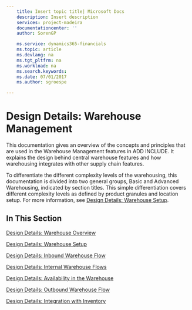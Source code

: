 ```yaml
---
    title: Insert topic title| Microsoft Docs
    description: Insert description
    services: project-madeira
    documentationcenter: ''
    author: SorenGP

    ms.service: dynamics365-financials
    ms.topic: article
    ms.devlang: na
    ms.tgt_pltfrm: na
    ms.workload: na
    ms.search.keywords:
    ms.date: 07/01/2017
    ms.author: sgroespe

---
```

# Design Details: Warehouse Management
This documentation gives an overview of the concepts and principles that are used in the Warehouse Management features in ADD INCLUDE<!--[!INCLUDE[navnowlong](includes/navnowlong_md.md)]-->. It explains the design behind central warehouse features and how warehousing integrates with other supply chain features.  
  
 To differentiate the different complexity levels of the warehousing, this documentation is divided into two general groups, Basic and Advanced Warehousing, indicated by section titles. This simple differentiation covers different complexity levels as defined by product granules and location setup. For more information, see [Design Details: Warehouse Setup](design-details-warehouse-setup.md).  
  
## In This Section  
 [Design Details: Warehouse Overview](design-details-warehouse-overview.md)  
  
 [Design Details: Warehouse Setup](design-details-warehouse-setup.md)  
  
 [Design Details: Inbound Warehouse Flow](design-details-inbound-warehouse-flow.md)  
  
 [Design Details: Internal Warehouse Flows](design-details-internal-warehouse-flows.md)  
  
 [Design Details: Availability in the Warehouse](design-details-availability-in-the-warehouse.md)  
  
 [Design Details: Outbound Warehouse Flow](design-details-outbound-warehouse-flow.md)  
  
 [Design Details: Integration with Inventory](design-details-integration-with-inventory.md)